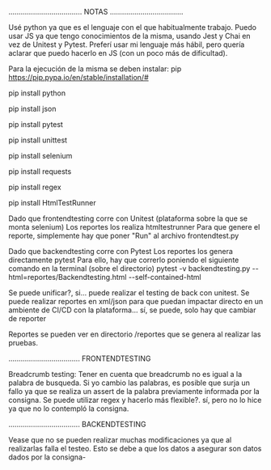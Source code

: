 ....................................
            NOTAS
....................................

Usé python ya que es el lenguaje con el que habitualmente trabajo. Puedo usar JS ya que tengo conocimientos de la misma, usando Jest y Chai en vez de Unitest y Pytest. Preferí usar mi lenguaje más hábil, pero quería aclarar que puedo hacerlo en JS (con un poco más de dificultad).

Para la ejecución de la misma se deben instalar:
pip https://pip.pypa.io/en/stable/installation/#

pip install python

pip install json

pip install pytest

pip install unittest

pip install selenium

pip install requests

pip install regex

pip install HtmlTestRunner

Dado que frontendtesting corre con Unitest (plataforma sobre la que se monta selenium)
Los reportes los realiza htmltestrunner
Para que genere el reporte, simplemente hay que poner "Run" al archivo frontendtest.py

Dado que backendtesting corre con Pytest
Los reportes los genera directamente pytest
Para ello, hay que correrlo poniendo el siguiente comando en la terminal (sobre el directorio)
pytest -v backendtesting.py --html=reportes/Backendtesting.html --self-contained-html

Se puede unificar?, si... puede realizar el testing de back con unitest.
Se puede realizar reportes en xml/json para que puedan impactar directo en un ambiente de CI/CD con la plataforma... sí, se puede, solo hay que cambiar de reporter

Reportes se pueden ver en directorio /reportes que se genera al realizar las pruebas.

...................................
FRONTENDTESTING

Breadcrumb testing: Tener en cuenta que breadcrumb no es igual a la palabra de busqueda.
Si yo cambio las palabras, es posible que surja un fallo ya que se realiza un assert de la palabra previamente informada por la consigna.
Se puede utilizar regex y hacerlo más flexible?. sí, pero no lo hice ya que no lo contempló la consigna.

...................................
BACKENDTESTING

Vease que no se pueden realizar muchas modificaciones ya que al realizarlas falla el testeo.
Esto se debe a que los datos a asegurar son datos dados por la consigna-
